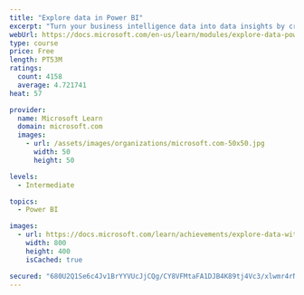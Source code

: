 ```yaml
---
title: "Explore data in Power BI"
excerpt: "Turn your business intelligence data into data insights by creating and configuring Power BI dashboards."
webUrl: https://docs.microsoft.com/en-us/learn/modules/explore-data-power-bi/
type: course
price: Free
length: PT53M
ratings:
  count: 4158
  average: 4.721741
heat: 57

provider:
  name: Microsoft Learn
  domain: microsoft.com
  images:
    - url: /assets/images/organizations/microsoft.com-50x50.jpg
      width: 50
      height: 50

levels:
  - Intermediate

topics:
  - Power BI

images:
  - url: https://docs.microsoft.com/learn/achievements/explore-data-with-power-bi-desktop-social.png
    width: 800
    height: 400
    isCached: true

secured: "680U2Q1Se6c4Jv1BrYYVUcJjCQg/CY8VFMtaFA1DJB4K89tj4Vc3/xlwmr4rNHScsYGHJoO+m33A9dwLlVOgTtRSl3jPemntBz/vOLbU5PwYRGymZySg3uhNs6O4CX4UYRsgGt6OoBWEOXQZtbTevKyz2+Teabyez63V5fffCJxVQDPcOfqoUznTPavO4E0EYpOZOT3s80n0WtO7WLHELICjiVKexYeke5+gf3hMQ6bifQ/hQw0phfC8CGhmLv70z9U1RgjcLEE8frvUmRY0K317TL34fDf3cXv/CE/vGeRgEr5DtNnV9/nN1rGfkgb70PEcv+G7uwG0AY1KU8OeupQ+DuIfmkpsEHMJkNTc8DmjOYoF2CK9zbaVy77ZOUvmTDaCOd2TL5DZEQJELzFIzEyBG7Mt7nBAs7j8wBk82Qg=;VqXEzw/Aetez6LLM5G9xnw=="
---
```


